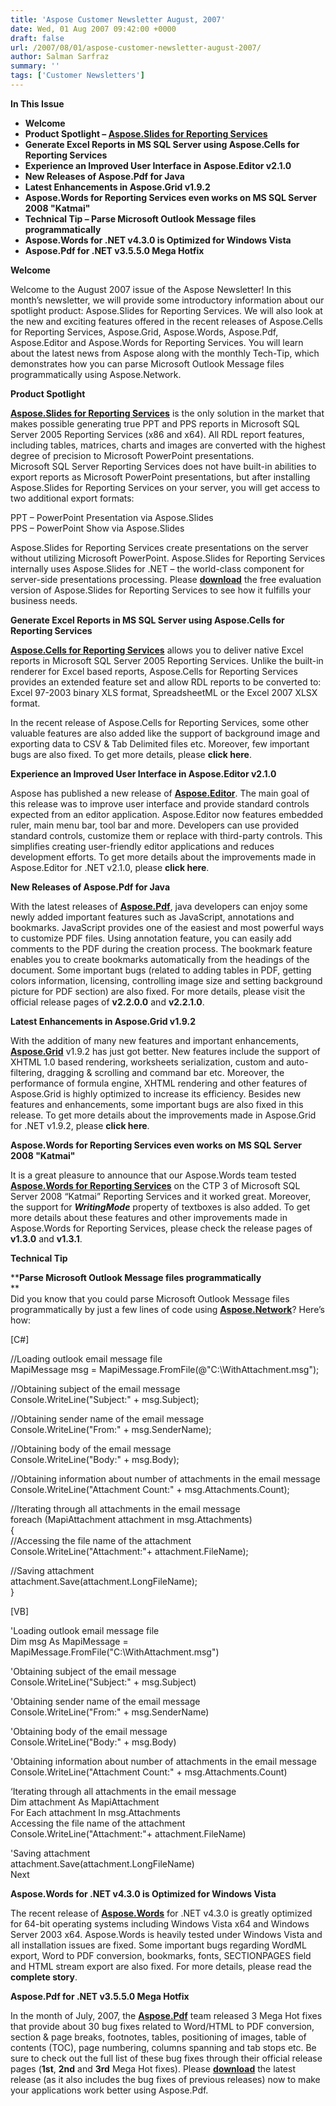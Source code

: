 ```yaml
---
title: 'Aspose Customer Newsletter August, 2007'
date: Wed, 01 Aug 2007 09:42:00 +0000
draft: false
url: /2007/08/01/aspose-customer-newsletter-august-2007/
author: Salman Sarfraz
summary: ''
tags: ['Customer Newsletters']
---
```


**In This Issue**

*   **Welcome**
*   **Product Spotlight – [Aspose.Slides for Reporting Services][1]**
*   **Generate Excel Reports in MS SQL Server using Aspose.Cells for Reporting Services**
*   **Experience an Improved User Interface in Aspose.Editor v2.1.0**
*   ****New Releases of Aspose.Pdf for Java****
*   **Latest Enhancements in Aspose.Grid v1.9.2**
*   **Aspose.Words for Reporting Services even works on MS SQL Server 2008 "Katmai"**
*   **Technical Tip **–** Parse Microsoft Outlook Message files programmatically**
*   **Aspose.Words for .NET v4.3.0 is Optimized for Windows Vista**
*   **Aspose.Pdf for .NET v3.5.5.0 Mega Hotfix**

**Welcome**

Welcome to the August 2007 issue of the Aspose Newsletter! In this month’s newsletter, we will provide some introductory information about our spotlight product: Aspose.Slides for Reporting Services. We will also look at the new and exciting features offered in the recent releases of Aspose.Cells for Reporting Services, Aspose.Grid, Aspose.Words, Aspose.Pdf, Aspose.Editor and Aspose.Words for Reporting Services. You will learn about the latest news from Aspose along with the monthly Tech-Tip, which demonstrates how you can parse Microsoft Outlook Message files programmatically using Aspose.Network.

**Product Spotlight**

**[Aspose.Slides for Reporting Services][2]** is the only solution in the market that makes possible generating true PPT and PPS reports in Microsoft SQL Server 2005 Reporting Services (x86 and x64). All RDL report features, including tables, matrices, charts and images are converted with the highest degree of precision to Microsoft PowerPoint presentations.  
Microsoft SQL Server Reporting Services does not have built-in abilities to export reports as Microsoft PowerPoint presentations, but after installing Aspose.Slides for Reporting Services on your server, you will get access to two additional export formats:  
  
PPT – PowerPoint Presentation via Aspose.Slides  
PPS – PowerPoint Show via Aspose.Slides  
  
Aspose.Slides for Reporting Services create presentations on the server without utilizing Microsoft PowerPoint. Aspose.Slides for Reporting Services internally uses Aspose.Slides for .NET – the world-class component for server-side presentations processing. Please **[download][3]** the free evaluation version of Aspose.Slides for Reporting Services to see how it fulfills your business needs.  

**Generate Excel Reports in MS SQL Server using Aspose.Cells for Reporting Services**

**[Aspose.Cells for Reporting Services][4]** allows you to deliver native Excel reports in Microsoft SQL Server 2005 Reporting Services. Unlike the built-in renderer for Excel based reports, Aspose.Cells for Reporting Services provides an extended feature set and allow RDL reports to be converted to: Excel 97-2003 binary XLS format, SpreadsheetML or the Excel 2007 XLSX format.  
  
In the recent release of Aspose.Cells for Reporting Services, some other valuable features are also added like the support of background image and exporting data to CSV & Tab Delimited files etc. Moreover, few important bugs are also fixed. To get more details, please **click here**.  

**Experience an Improved User Interface in Aspose.Editor v2.1.0**

Aspose has published a new release of **[Aspose.Editor][5]**. The main goal of this release was to improve user interface and provide standard controls expected from an editor application. Aspose.Editor now features embedded ruler, main menu bar, tool bar and more. Developers can use provided standard controls, customize them or replace with third-party controls. This simplifies creating user-friendly editor applications and reduces development efforts. To get more details about the improvements made in Aspose.Editor for .NET v2.1.0, please **click here**.  

**New Releases of Aspose.Pdf for Java**

With the latest releases of **[Aspose.Pdf][6]**, java developers can enjoy some newly added important features such as JavaScript, annotations and bookmarks. JavaScript provides one of the easiest and most powerful ways to customize PDF files. Using annotation feature, you can easily add comments to the PDF during the creation process. The bookmark feature enables you to create bookmarks automatically from the headings of the document. Some important bugs (related to adding tables in PDF, getting colors information, licensing, controlling image size and setting background picture for PDF section) are also fixed. For more details, please visit the official release pages of **v2.2.0.0** and **v2.2.1.0**.

**Latest Enhancements in Aspose.Grid v1.9.2**

With the addition of many new features and important enhancements, **[Aspose.Grid][7]** v1.9.2 has just got better. New features include the support of XHTML 1.0 based rendering, worksheets serialization, custom and auto-filtering, dragging & scrolling and command bar etc. Moreover, the performance of formula engine, XHTML rendering and other features of Aspose.Grid is highly optimized to increase its efficiency. Besides new features and enhancements, some important bugs are also fixed in this release. To get more details about the improvements made in Aspose.Grid for .NET v1.9.2, please **click here**.  
  

**Aspose.Words for Reporting Services even works on MS SQL Server 2008 "Katmai"**

It is a great pleasure to announce that our Aspose.Words team tested **[Aspose.Words for Reporting Services][8]** on the CTP 3 of Microsoft SQL Server 2008 “Katmai” Reporting Services and it worked great. Moreover, the support for **_WritingMode_** property of textboxes is also added. To get more details about these features and other improvements made in Aspose.Words for Reporting Services, please check the release pages of **v1.3.0** and **v1.3.1**.  
  

**Technical Tip**

****Parse Microsoft Outlook Message files programmatically**  
**  
Did you know that you could parse Microsoft Outlook Message files programmatically by just a few lines of code using **[Aspose.Network][9]**? Here’s how:  
  
\[C#\]  
  
//Loading outlook email message file  
MapiMessage msg = MapiMessage.FromFile(@"C:\\WithAttachment.msg");  
  
//Obtaining subject of the email message  
Console.WriteLine("Subject:" + msg.Subject);  
  
//Obtaining sender name of the email message  
Console.WriteLine("From:" + msg.SenderName);  
  
//Obtaining body of the email message  
Console.WriteLine("Body:" + msg.Body);  
  
//Obtaining information about number of attachments in the email message  
Console.WriteLine("Attachment Count:" + msg.Attachments.Count);  
  
//Iterating through all attachments in the email message  
foreach (MapiAttachment attachment in msg.Attachments)  
{  
//Accessing the file name of the attachment  
Console.WriteLine("Attachment:"+ attachment.FileName);  
  
//Saving attachment  
attachment.Save(attachment.LongFileName);  
}  
  
\[VB\]  
  
'Loading outlook email message file  
Dim msg As MapiMessage = MapiMessage.FromFile("C:\\WithAttachment.msg")  
  
'Obtaining subject of the email message  
Console.WriteLine("Subject:" + msg.Subject)  
  
'Obtaining sender name of the email message  
Console.WriteLine("From:" + msg.SenderName)  
  
'Obtaining body of the email message  
Console.WriteLine("Body:" + msg.Body)  
  
'Obtaining information about number of attachments in the email message  
Console.WriteLine("Attachment Count:" + msg.Attachments.Count)  
  
‘Iterating through all attachments in the email message  
Dim attachment As MapiAttachment  
For Each attachment In msg.Attachments  
Accessing the file name of the attachment  
Console.WriteLine("Attachment:"+ attachment.FileName)  
  
'Saving attachment  
attachment.Save(attachment.LongFileName)  
Next  
  

**Aspose.Words for .NET v4.3.0 is Optimized for Windows Vista**

The recent release of **[Aspose.Words][10]** for .NET v4.3.0 is greatly optimized for 64-bit operating systems including Windows Vista x64 and Windows Server 2003 x64. Aspose.Words is heavily tested under Windows Vista and all installation issues are fixed. Some important bugs regarding WordML export, Word to PDF conversion, bookmarks, fonts, SECTIONPAGES field and HTML stream export are also fixed. For more details, please read the **complete story**.  
  

**Aspose.Pdf for .NET v3.5.5.0 Mega Hotfix**

In the month of July, 2007, the **[Aspose.Pdf][11]** team released 3 Mega Hot fixes that provide about 30 bug fixes related to Word/HTML to PDF conversion, section & page breaks, footnotes, tables, positioning of images, table of contents (TOC), page numbering, columns spanning and tab stops etc. Be sure to check out the full list of these bug fixes through their official release pages (**1st**, **2nd** and **3rd** Mega Hot fixes). Please **[download][12]** the latest release (as it also includes the bug fixes of previous releases) now to make your applications work better using Aspose.Pdf.




[1]: /Products/Aspose.Slides.Reporting.Services/
[2]: /Products/Aspose.Slides.Reporting.Services/
[3]: /Community/Files/52/aspose.slides.reporting.services/default.aspx
[4]: /Community/Files/52/aspose.cells.reporting.services/default.aspx
[5]: /Community/Files/53/aspose.editor/default.aspx
[6]: /Community/Files/51/aspose.pdf/default.aspx
[7]: /Community/Files/53/aspose.grid/default.aspx
[8]: /Community/Files/52/aspose.words.reporting.services/default.aspx
[9]: /Community/Files/54/aspose.network/default.aspx
[10]: /Community/Files/51/aspose.words/default.aspx
[11]: /Products/Aspose.Pdf/
[12]: /Community/Files/51/aspose.pdf/default.aspx



